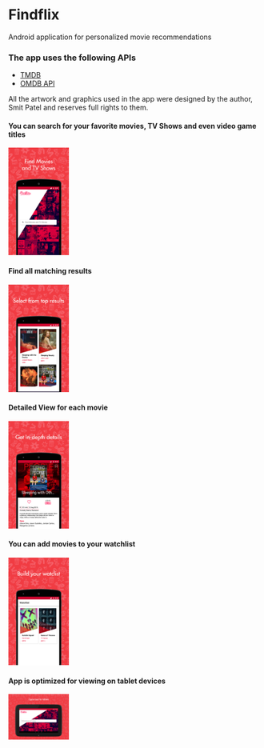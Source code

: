 # Findflix
Android application for personalized movie recommendations

### The app uses the following APIs
* [TMDB](https://www.themoviedb.org)
* [OMDB API](http://www.omdbapi.com/)

All the artwork and graphics used in the app were designed by the author, Smit Patel and reserves full rights to them.

#### You can search for your favorite movies, TV Shows and even video game titles
<img src="https://raw.githubusercontent.com/smitpatl/Findflix/master/screenshots/Scr1.png" width="24%" height="24%" />

#### Find all matching results
<img src="https://raw.githubusercontent.com/smitpatl/Findflix/master/screenshots/Scr2.png" width="24%" height="24%" />

#### Detailed View for each movie
<img src="https://raw.githubusercontent.com/smitpatl/Findflix/master/screenshots/Scr3.png" width="24%" height="24%" />

#### You can add movies to your watchlist
<img src="https://raw.githubusercontent.com/smitpatl/Findflix/master/screenshots/Scr4.png" width="24%" height="24%" />

#### App is optimized for viewing on tablet devices
<img src="https://raw.githubusercontent.com/smitpatl/Findflix/master/screenshots/Scr5.png" width="24%" height="24%" />

